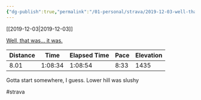 ```yaml
---
{"dg-publish":true,"permalink":"/01-personal/strava/2019-12-03-well-that-was-it-was/"}
---
```



[[2019-12-03\|2019-12-03]]

[Well, that was... it was.](https://www.strava.com/activities/2909732210)

| Distance | Time    | Elapsed Time | Pace | Elevation |
| -------- | ------- | ------------ | ---- | --------- |
| 8.01     | 1:08:34 | 1:08:54      | 8:33 | 1435      |


Gotta start somewhere, I guess. Lower hill was slushy

#strava
